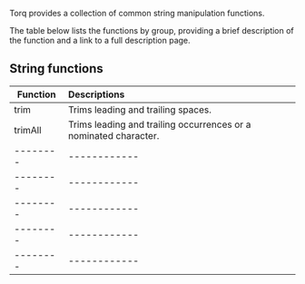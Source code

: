 Torq provides a collection of common string manipulation functions.

The table below lists the functions by group, providing a brief description of the function and a link to a full description page.

## String functions

| **Function** | **Descriptions** |
| -------- | :------------ |
| trim | Trims leading and trailing spaces. |
| trimAll | Trims leading and trailing occurrences or a nominated character. |
| -------- | ------------ |
| -------- | ------------ |
| -------- | ------------ |
| -------- | ------------ |
| -------- | ------------ |
